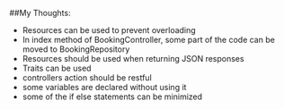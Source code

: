 ##My Thoughts:
- Resources can be used to prevent overloading
- In index method of BookingController, some part of the code can be moved to BookingRepository
- Resources should be used when returning JSON responses
- Traits can be used
- controllers action should be restful
- some variables are declared without using it
- some of the if else statements can be minimized